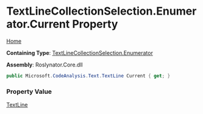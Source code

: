 # TextLineCollectionSelection\.Enumerator\.Current Property

[Home](../../../../../README.md)

**Containing Type**: [TextLineCollectionSelection.Enumerator](../README.md)

**Assembly**: Roslynator\.Core\.dll

```csharp
public Microsoft.CodeAnalysis.Text.TextLine Current { get; }
```

### Property Value

[TextLine](https://docs.microsoft.com/en-us/dotnet/api/microsoft.codeanalysis.text.textline)

